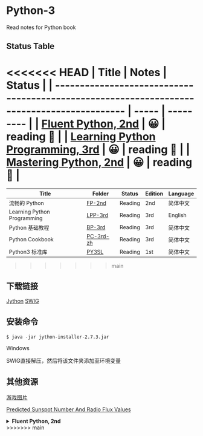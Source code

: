 # Python-3

Read notes for Python book

## Status Table

<<<<<<< HEAD
| Title                                                                                      | Notes | Status    |
| ------------------------------------------------------------------------------------------ | ----- | --------- |
| [Fluent Python, 2nd](https://github.com/JPL-JUNO/Python-3/tree/main/FP-2nd)                | 😀     | reading 📑 |
| [Learning Python Programming, 3rd](https://github.com/JPL-JUNO/Python-3/tree/main/LPP-3rd) | 😀     | reading 📑 |
| [Mastering Python, 2nd](https://github.com/JPL-JUNO/Python-3/tree/main/MP-2nd)             | 😀     | reading 📑 |
=======
| Title                       | Folder                                                             | Status  | Edition | Language |
| --------------------------- | ------------------------------------------------------------------ | ------- | ------- | -------- |
| 流畅的 Python               | [FP-2nd](https://github.com/JPL-JUNO/Python-3/tree/main/FP-2nd)    | Reading | 2nd     | 简体中文 |
| Learning Python Programming | [LPP-3rd](https://github.com/JPL-JUNO/Python-3/tree/main/LPP-3rd)  | Reading | 3rd     | English  |
| Python 基础教程             | [BP-3rd](https://github.com/JPL-JUNO/Python-3/tree/main/BP-3rd)    | Reading | 3rd     | 简体中文 |
| Python Cookbook             | [PC-3rd-zh](https://github.com/JPL-JUNO/Python-3/tree/main/BP-3rd) | Reading | 3rd     | 简体中文 |
| Python3 标准库              | [PY3SL](https://github.com/JPL-JUNO/Python-3/tree/main/PY3SL)      | Reading | 1st     | 简体中文 |
>>>>>>> main

<!-- <a href="https://www.oreilly.com/library/view/fluent-python-2nd/9781492056348/"><img src="https://learning.oreilly.com/library/cover/9781492056348/250w/" width=100px></a>

<<<<<<< HEAD

<a href="https://www.packtpub.com/product/learn-python-programming-third-edition/9781801815093"><img src="https://content.packt.com/B17579/cover_image_small.jpg" width=100px></a> <a href="https://www.packtpub.com/product/mastering-python-second-edition/9781800207721"><img src="https://content.packt.com/B15882/cover_image_small.jpeg" width=100px></a>
=======
<a href="https://www.packtpub.com/product/learn-python-programming-third-edition/9781801815093"><img src="https://content.packt.com/B17579/cover_image_small.jpg" width=100px></a>

<a href="https://www.ituring.com.cn/book/2118"><img src="https://file.ituring.com.cn/LargeCover/180164640f01dff0ce25" width=100px></a> -->

## 下载链接

[Jython](https://www.jython.org/download)
[SWIG](https://www.swig.org/download.html)

## 安装命令

``$ java -jar jython-installer-2.7.3.jar``

Windows

SWIG直接解压，然后将该文件夹添加至环境变量

## 其他资源

[游戏图片](https://opengameart.org)

[Predicted Sunspot Number And Radio Flux Values](https://www.swpc.noaa.gov/products/predicted-sunspot-number-and-radio-flux)

<details><summary><b>Fluent Python, 2nd</b></summary>
![](Covers/FluentPython2nd.jfif)
</details>
>>>>>>> main

